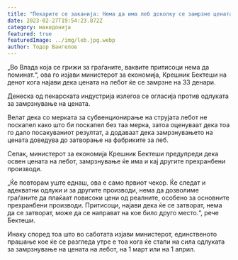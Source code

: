 ```yaml
---
title: "Пекарите се заканија: Нема да има леб доколку се замрзне цената на 33 денари"
date: 2023-02-27T19:54:23.872Z
category: македонија
featured: true
featuredImage: ../img/leb.jpg.webp
author: Тодор Вангелов
---
```


„Во Влада која се грижи за граѓаните, ваквите притисоци нема да поминат.“, ова го изјави министерот за економија, Крешник Бектеши на денот кога најави дека цената на лебот ќе се замрзне на 33 денари.

Денеска од пекарската индустрија излегоа се огласија против одлуката за замрзнување на цената.

Велат дека со мерката за субвенционирање на струјата лебот не поскапел како што би поскапел без таа мерка, затоа оценуваат дека тоа го дало посакуваниот резултат, а додаваат дека замрзнувањето на цената доведува до затворање на фабриките за леб.

Сепак, министерот за економија Крешник Бектеши предупреди дека освен цената на лебот, замрзнување ќе има и кај другите прехранбени производи.

„Ќе повторам уште еднаш, ова е само првиот чекор. Ќе следат и адекватни одлуки и за другите производи, нема да дозволиме граѓаните да плаќаат повисоки цени од реалните, особено за основните прехранбени производи. Притисоци, најави дека ќе се затворат, нема да се затворат, може да се направат на кое било друго место.“, рече Бектеши.

Инаку според тоа што во саботата изјави министерот, единственото прашање кое ќе се разгледа утре е тоа кога ќе стапи на сила одлуката за замрзнување на цената на лебот, на 1 март или на 1 април.

